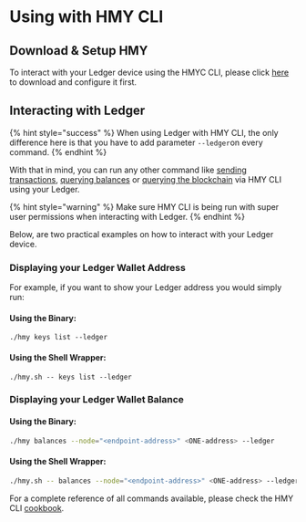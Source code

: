 # Using with HMY CLI

## Download & Setup HMY

To interact with your Ledger device using the HMYC CLI, please click [here](https://docs.harmony.one/home/wallets/harmony-cli/download-setup) to download and configure it first.

## Interacting with Ledger

{% hint style="success" %}
When using Ledger with HMY CLI, the only difference here is that you have to add parameter `--ledger`on every command.
{% endhint %}

With that in mind, you can run any other command like [sending transactions](https://docs.harmony.one/home/wallets/harmony-cli/send-tx), [querying balances](https://docs.harmony.one/home/wallets/harmony-cli/querying-balances) or [querying the blockchain](https://docs.harmony.one/home/wallets/harmony-cli/querying-the-blockchain) via HMY CLI using your Ledger.

{% hint style="warning" %}
Make sure HMY CLI is being run with super user permissions when interacting with Ledger.
{% endhint %}

Below, are two practical examples on how to interact with your Ledger device.

### Displaying your Ledger Wallet Address

For example, if you want to show your Ledger address you would simply run:

#### Using the Binary:

```text
./hmy keys list --ledger
```

#### Using the Shell Wrapper:

```text
./hmy.sh -- keys list --ledger
```

### Displaying your Ledger Wallet Balance

#### Using the Binary:

```bash
./hmy balances --node="<endpoint-address>" <ONE-address> --ledger
```

#### Using the Shell Wrapper:

```bash
./hmy.sh -- balances --node="<endpoint-address>" <ONE-address> --ledger
```

For a complete reference of all commands available, please check the HMY CLI [cookbook](https://docs.harmony.one/home/wallets/harmony-cli/cookbook).

